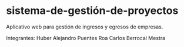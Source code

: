 # sistema-de-gestión-de-proyectos
Aplicativo web para gestión  de ingresos y egresos de empresas.

Integrantes:
Huber Alejandro Puentes Roa
Carlos Berrocal Mestra
